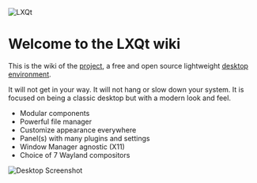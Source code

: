 ![LXQt](https://github.com/user-attachments/assets/d91fb43d-7ddb-4314-8298-0bc24fcb8c2a)
# Welcome to the LXQt wiki

This is the wiki of the [project](https://lxqt-project.org), a free and open source lightweight [desktop environment](https://en.wikipedia.org/wiki/Desktop_environment).

It will not get in your way. It will not hang or slow down your system. It is focused
 on being a classic desktop but with a modern look and feel.

* Modular components
* Powerful file manager
* Customize appearance everywhere
* Panel(s) with many plugins and settings
* Window Manager agnostic (X11)
* Choice of 7 Wayland compositors

![Desktop Screenshot](https://lxqt-project.org/images/screenshots/kwin_wayland.png)

